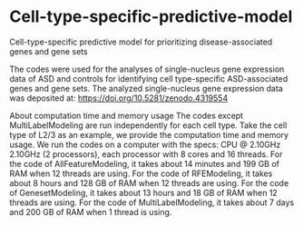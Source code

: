# Cell-type-specific-predictive-model
Cell-type-specific predictive model for prioritizing disease-associated genes and gene sets

The codes were used for the analyses of single-nucleus gene expression data of ASD and controls for identifying cell type-specific ASD-associated genes and gene sets.
The analyzed single-nucleus gene expression data was deposited at: https://doi.org/10.5281/zenodo.4319554

About computation time and memory usage
The codes except MultiLabelModeling are run independently for each cell type. 
Take the cell type of L2/3 as an example, we provide the computation time and memory usage. 
We run the codes on a computer with the specs: CPU @ 2.10GHz 2.10GHz (2 processors), each processor with 8 cores and 16 threads.
For the code of AllFeatureModeling, it takes about 14 minutes and 199 GB of RAM when 12 threads are using.
For the code of RFEModeling, it takes about 8 hours and 128 GB of RAM when 12 threads are using.
For the code of GenesetModeling, it takes about 13 hours and 18 GB of RAM when 12 threads are using.
For the code of MultiLabelModeling, it takes about 7 days and 200 GB of RAM when 1 thread is using.
